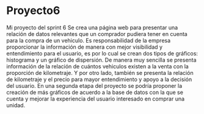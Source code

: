# Proyecto6
Mi proyecto del sprint 6
Se crea una página web para presentar una relación de datos relevantes que un comprador pudiera tener en cuenta para la compra de un vehiculo. 
Es responsabilidad de la empresa proporcionar la información de manera con mejor visibilidad y entendimiento para el usuario, es por lo cual se crean dos tipos de gráficos: histograma y un gráfico de dispersión. 
De manera muy sencilla se presenta información de la relación de cuántos vehiculos existen a la venta con la proporción de kilometraje. Y por otro lado, también se presenta la relación de kilometraje y el precio para mayor entendimiento y apoyo a la decisión del usuario. 
En una segunda etapa del proyecto se podría proponer la creación de más gráficos de acuerdo a la base de datos con la que se cuenta y mejorar la experiencia del usuario interesado en comprar una unidad. 



